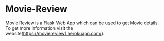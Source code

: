 # Movie-Review
Movie Review is a Flask Web App which can be used to get Movie details. To get more Information visit the website(https://moviereview1.herokuapp.com/).
